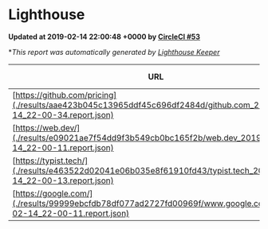 
# Lighthouse

**Updated at 2019-02-14 22:00:48 +0000 by [CircleCI #53](https://circleci.com/gh/ItinerisLtd/lighthouse-keeper-example/53)**

**This report was automatically generated by [Lighthouse Keeper](https://github.com/itinerisltd/lighthouse-keeper)*

| URL | Performance | Accessibility | Best Practices | SEO | PWA | Updated At |
| --- | --- | --- | --- | --- | --- | --- |
| [https://github.com/pricing](./results/aae423b045c13965ddf45c696df2484d/github.com_2019-02-14_22-00-34.report.json) | 0.7 | 0.89 | 0.93 | 0.9 | 0.58 | 2019-02-14T22:00:34.111Z |
| [https://web.dev/](./results/e09021ae7f54dd9f3b549cb0bc165f2b/web.dev_2019-02-14_22-00-11.report.json) | 0.92 | 0.93 | 1 | 0.91 | 1 | 2019-02-14T22:00:11.876Z |
| [https://typist.tech/](./results/e463522d02041e06b035e8f61910fd43/typist.tech_2019-02-14_22-00-13.report.json) | 0.97 | 0.8 | 0.71 | 1 | 0.58 | 2019-02-14T22:00:13.379Z |
| [https://google.com/](./results/99999ebcfdb78df077ad2727fd00969f/www.google.com_2019-02-14_22-00-11.report.json) | 0.95 | 0.71 | 0.93 | 0.8 | 0.58 | 2019-02-14T22:00:11.666Z |
